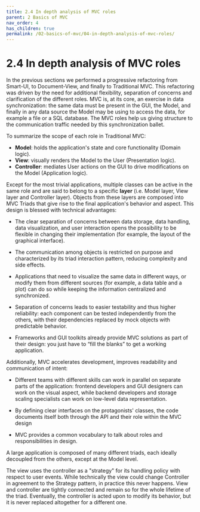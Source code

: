 ```yaml
---
title: 2.4 In depth analysis of MVC roles
parent: 2 Basics of MVC
nav_order: 4
has_children: true
permalink: /02-basics-of-mvc/04-in-depth-analysis-of-mvc-roles/
---
```

# 2.4 In depth analysis of MVC roles

In the previous sections we performed a progressive refactoring from Smart-UI, 
to Document-View, and finally to Traditional MVC. This refactoring was driven
by the need for additional flexibility, separation of concerns and
clarification of the different roles. MVC is, at its core, an exercise in data
synchronization: the same data must be present in the GUI, the Model, and
finally in any data source the Model may be using to access the data, for
example a file or a SQL database. The MVC roles help us giving structure to the
communication traffic needed by this synchronization ballet.

To summarize the scope of each role in Traditional MVC:

   - **Model**: holds the application's state and core functionality (Domain logic).
   - **View**: visually renders the Model to the User (Presentation logic).
   - **Controller**: mediates User actions on the GUI to drive modifications on the Model (Application logic).

Except for the most trivial applications, multiple classes can be active in the
same role and are said to belong to a specific **layer** (i.e. Model layer, View
layer and Controller layer). Objects from these layers are composed into MVC
Triads that give rise to the final application's behavior and aspect.  This
design is blessed with technical advantages: 

   - The clear separation of concerns between data storage, data handling, data
     visualization, and user interaction opens the possibility to be flexible
     in changing their implementation (for example, the layout of the graphical
     interface).

   - The communication among objects is restricted on purpose and characterized
     by its triad interaction pattern, reducing complexity and side effects.

   - Applications that need to visualize the same data in different ways, or
     modify them from different sources (for example, a data table and a plot)
     can do so while keeping the information centralized and synchronized.

   - Separation of concerns leads to easier testability and thus higher
     reliability: each component can be tested independently from the others,
     with their dependencies replaced by mock objects with predictable behavior.

   - Frameworks and GUI toolkits already provide MVC solutions as part of their
     design: you just have to “fill the blanks” to get a working application. 

Additionally, MVC accelerates development, improves readability and communication of intent: 

   - Different teams with different skills can work in parallel on separate
     parts of the application: frontend developers and GUI designers can work
     on the visual aspect, while backend developers and storage scaling specialists
     can work on low-level data representation. 

   - By defining clear interfaces on the protagonists' classes, the code
     documents itself both through the API and their role within the MVC design

   - MVC provides a common vocabulary to talk about roles and responsibilities
     in design.

A large application is composed of many different triads, each ideally
decoupled from the others, except at the Model level.

The view uses the controller as a "strategy" for its handling policy with respect
to user events. While technically the view could change Controller in agreement
to the Strategy pattern, in practice this never happens. View and controller are
tightly connected and remain so for the whole lifetime of the triad. Eventually,
the controller is acted upon to modify its behavior, but it is never replaced altogether
for a different one.

